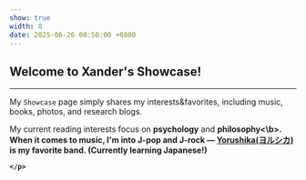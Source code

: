 ```yaml
---
show: true
width: 8
date: 2025-06-26 00:50:00 +0800
---
```


<div class="p-4">
    <h2>Welcome to Xander's Showcase!</h2>
    <hr />
    <p>
        My <code>Showcase</code> page simply shares my interests&favorites, including music, books, photos, and research blogs.
    </p>
    <p>
        My current reading interests focus on <b>psychology</b> and <b>philosophy<\b>. When it comes to music, I'm into J-pop and J-rock —  <a href="https://yorushika.com/?lang=en" target="_blank"><b>Yorushika(ヨルシカ)</b></a> is my favorite band. (Currently learning Japanese!)
       
    </p>
</div>
